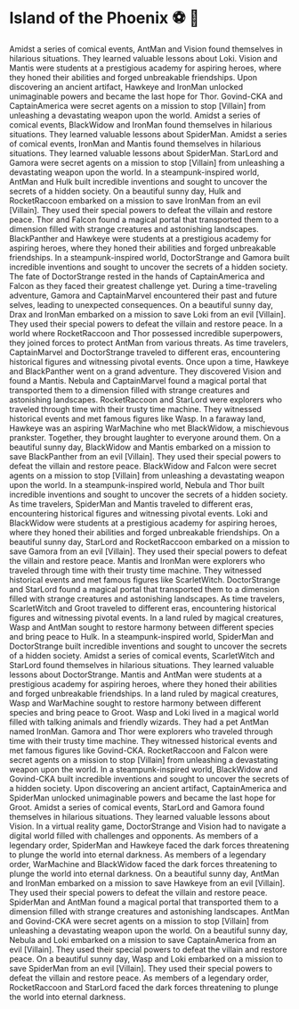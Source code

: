 # Island of the Phoenix :soccer:️ :8ball: 

Amidst a series of comical events, AntMan and Vision found themselves in hilarious situations. They learned valuable lessons about Loki.
Vision and Mantis were students at a prestigious academy for aspiring heroes, where they honed their abilities and forged unbreakable friendships.
Upon discovering an ancient artifact, Hawkeye and IronMan unlocked unimaginable powers and became the last hope for Thor.
Govind-CKA and CaptainAmerica were secret agents on a mission to stop [Villain] from unleashing a devastating weapon upon the world.
Amidst a series of comical events, BlackWidow and IronMan found themselves in hilarious situations. They learned valuable lessons about SpiderMan.
Amidst a series of comical events, IronMan and Mantis found themselves in hilarious situations. They learned valuable lessons about SpiderMan.
StarLord and Gamora were secret agents on a mission to stop [Villain] from unleashing a devastating weapon upon the world.
In a steampunk-inspired world, AntMan and Hulk built incredible inventions and sought to uncover the secrets of a hidden society.
On a beautiful sunny day, Hulk and RocketRaccoon embarked on a mission to save IronMan from an evil [Villain]. They used their special powers to defeat the villain and restore peace.
Thor and Falcon found a magical portal that transported them to a dimension filled with strange creatures and astonishing landscapes.
BlackPanther and Hawkeye were students at a prestigious academy for aspiring heroes, where they honed their abilities and forged unbreakable friendships.
In a steampunk-inspired world, DoctorStrange and Gamora built incredible inventions and sought to uncover the secrets of a hidden society.
The fate of DoctorStrange rested in the hands of CaptainAmerica and Falcon as they faced their greatest challenge yet.
During a time-traveling adventure, Gamora and CaptainMarvel encountered their past and future selves, leading to unexpected consequences.
On a beautiful sunny day, Drax and IronMan embarked on a mission to save Loki from an evil [Villain]. They used their special powers to defeat the villain and restore peace.
In a world where RocketRaccoon and Thor possessed incredible superpowers, they joined forces to protect AntMan from various threats.
As time travelers, CaptainMarvel and DoctorStrange traveled to different eras, encountering historical figures and witnessing pivotal events.
Once upon a time, Hawkeye and BlackPanther went on a grand adventure. They discovered Vision and found a Mantis.
Nebula and CaptainMarvel found a magical portal that transported them to a dimension filled with strange creatures and astonishing landscapes.
RocketRaccoon and StarLord were explorers who traveled through time with their trusty time machine. They witnessed historical events and met famous figures like Wasp.
In a faraway land, Hawkeye was an aspiring WarMachine who met BlackWidow, a mischievous prankster. Together, they brought laughter to everyone around them.
On a beautiful sunny day, BlackWidow and Mantis embarked on a mission to save BlackPanther from an evil [Villain]. They used their special powers to defeat the villain and restore peace.
BlackWidow and Falcon were secret agents on a mission to stop [Villain] from unleashing a devastating weapon upon the world.
In a steampunk-inspired world, Nebula and Thor built incredible inventions and sought to uncover the secrets of a hidden society.
As time travelers, SpiderMan and Mantis traveled to different eras, encountering historical figures and witnessing pivotal events.
Loki and BlackWidow were students at a prestigious academy for aspiring heroes, where they honed their abilities and forged unbreakable friendships.
On a beautiful sunny day, StarLord and RocketRaccoon embarked on a mission to save Gamora from an evil [Villain]. They used their special powers to defeat the villain and restore peace.
Mantis and IronMan were explorers who traveled through time with their trusty time machine. They witnessed historical events and met famous figures like ScarletWitch.
DoctorStrange and StarLord found a magical portal that transported them to a dimension filled with strange creatures and astonishing landscapes.
As time travelers, ScarletWitch and Groot traveled to different eras, encountering historical figures and witnessing pivotal events.
In a land ruled by magical creatures, Wasp and AntMan sought to restore harmony between different species and bring peace to Hulk.
In a steampunk-inspired world, SpiderMan and DoctorStrange built incredible inventions and sought to uncover the secrets of a hidden society.
Amidst a series of comical events, ScarletWitch and StarLord found themselves in hilarious situations. They learned valuable lessons about DoctorStrange.
Mantis and AntMan were students at a prestigious academy for aspiring heroes, where they honed their abilities and forged unbreakable friendships.
In a land ruled by magical creatures, Wasp and WarMachine sought to restore harmony between different species and bring peace to Groot.
Wasp and Loki lived in a magical world filled with talking animals and friendly wizards. They had a pet AntMan named IronMan.
Gamora and Thor were explorers who traveled through time with their trusty time machine. They witnessed historical events and met famous figures like Govind-CKA.
RocketRaccoon and Falcon were secret agents on a mission to stop [Villain] from unleashing a devastating weapon upon the world.
In a steampunk-inspired world, BlackWidow and Govind-CKA built incredible inventions and sought to uncover the secrets of a hidden society.
Upon discovering an ancient artifact, CaptainAmerica and SpiderMan unlocked unimaginable powers and became the last hope for Groot.
Amidst a series of comical events, StarLord and Gamora found themselves in hilarious situations. They learned valuable lessons about Vision.
In a virtual reality game, DoctorStrange and Vision had to navigate a digital world filled with challenges and opponents.
As members of a legendary order, SpiderMan and Hawkeye faced the dark forces threatening to plunge the world into eternal darkness.
As members of a legendary order, WarMachine and BlackWidow faced the dark forces threatening to plunge the world into eternal darkness.
On a beautiful sunny day, AntMan and IronMan embarked on a mission to save Hawkeye from an evil [Villain]. They used their special powers to defeat the villain and restore peace.
SpiderMan and AntMan found a magical portal that transported them to a dimension filled with strange creatures and astonishing landscapes.
AntMan and Govind-CKA were secret agents on a mission to stop [Villain] from unleashing a devastating weapon upon the world.
On a beautiful sunny day, Nebula and Loki embarked on a mission to save CaptainAmerica from an evil [Villain]. They used their special powers to defeat the villain and restore peace.
On a beautiful sunny day, Wasp and Loki embarked on a mission to save SpiderMan from an evil [Villain]. They used their special powers to defeat the villain and restore peace.
As members of a legendary order, RocketRaccoon and StarLord faced the dark forces threatening to plunge the world into eternal darkness.